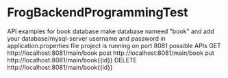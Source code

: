 # FrogBackendProgrammingTest
API examples for book database 
make database nameed "book"
and add your database/mysql-server username and password in application.properties file
project is running on port 8081
possible APIs
GET http://localhost:8081/main/book
post http://localhost:8081/main/book
put http://localhost:8081/main/book{{id}}
DELETE http://localhost:8081/main/book{{id}}

